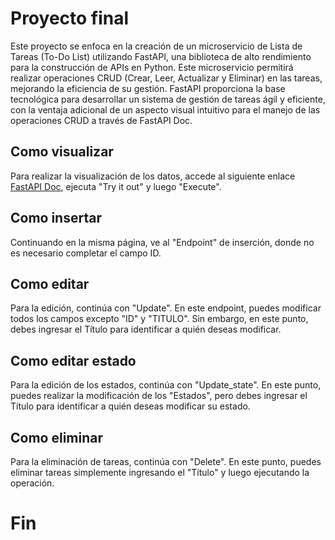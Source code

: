 # Proyecto final
Este proyecto se enfoca en la creación de un microservicio de Lista de Tareas (To-Do List) utilizando FastAPI, una biblioteca de alto rendimiento para la construcción de APIs en Python. Este microservicio permitirá realizar operaciones CRUD (Crear, Leer, Actualizar y Eliminar) en las tareas, mejorando la eficiencia de su gestión. FastAPI proporciona la base tecnológica para desarrollar un sistema de gestión de tareas ágil y eficiente, con la ventaja adicional de un aspecto visual intuitivo para el manejo de las operaciones CRUD a través de FastAPI Doc.

## Como visualizar
Para realizar la visualización de los datos, accede al siguiente enlace [FastAPI Doc](http://127.0.0.1:8000/docs), ejecuta "Try it out" y luego "Execute".

## Como insertar
Continuando en la misma página, ve al "Endpoint" de inserción, donde no es necesario completar el campo ID.

## Como editar
Para la edición, continúa con "Update". En este endpoint, puedes modificar todos los campos excepto "ID" y "TITULO". Sin embargo, en este punto, debes ingresar el Título para identificar a quién deseas modificar.

## Como editar estado
Para la edición de los estados, continúa con "Update_state". En este punto, puedes realizar la modificación de los "Estados", pero debes ingresar el Título para identificar a quién deseas modificar su estado.

## Como eliminar
Para la eliminación de tareas, continúa con "Delete". En este punto, puedes eliminar tareas simplemente ingresando el "Título" y luego ejecutando la operación.

# Fin
